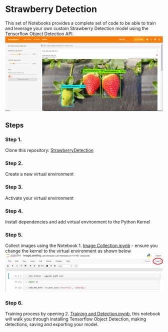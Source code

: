 # Strawberry Detection
This set of Notebooks provides a complete set of code to be able to train and leverage your own custom Strawberry Detection model using the Tensorflow Object Detection API.
![alt text](https://github.com/naruep/StrawberryDetection/blob/main/images/001.JPG?raw=true)
## Steps
### Step 1. 
Clone this repository: [StrawberryDetection](https://github.com/naruep/StrawberryDetection.git)
### Step 2.
Create a new virtual environment
### Step 3.
Activate your virtual environment
### Step 4.
Install dependencies and add virtual environment to the Python Kernel
### Step 5.
Collect images using the Notebook 1. [Image Collection.ipynb](https://github.com/naruep/StrawberryDetection/blob/main/ImageLabelling.ipynb) - ensure you change the kernel to the virtual environment as shown below
![alt text](https://github.com/naruep/StrawberryDetection/blob/main/images/007.JPG?raw=true)
### Step 6.
Training process by opening 2. [Training and Detection.ipynb](https://github.com/naruep/StrawberryDetection/blob/main/StrawberryDetectionVersion1.0.1.ipynb), this notebook will walk you through installing Tensorflow Object Detection, making detections, saving and exporting your model.
